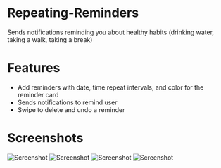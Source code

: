 # Repeating-Reminders
Sends notifications reminding you about healthy habits (drinking water, taking a walk, taking a break)

# Features
- Add reminders with date, time repeat intervals, and color for the reminder card
- Sends notifications to remind user
- Swipe to delete and undo a reminder

# Screenshots
![Screenshot](/Screenshots/screenshot_20170930-231426.png)
![Screenshot](/Screenshots/screenshot_20170930-233030.png)
![Screenshot](/Screenshots/screenshot_20171001-122801.png)
![Screenshot](/Screenshots/screenshot_20170930-233233.png)
